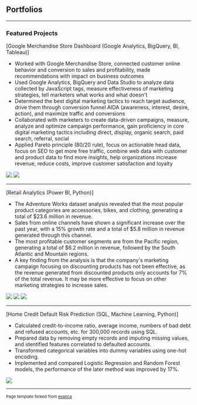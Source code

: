 ## Portfolios

---

### Featured Projects

[Google Merchandise Store Dashboard (Google Analytics, BigQuery, BI, Tableau)]
- Worked with Google Merchandise Store, connected customer online behavior and conversion to sales and profitability, made recommendations with impact on business outcomes
- Used Google Analytics, BigQuery and Data Studio to analyze data collected by JavaScript tags, measure effectiveness of marketing strategies, tell marketers what works and what doesn't
- Determined the best digital marketing tactics to reach target audience, drive them through conversion funnel AIDA (awareness, interest, desire, action), and maximize traffic and conversions
- Collaborated with marketers to create data-driven campaigns, measure, analyze and optimize campaign performance, gain proficiency in core digital marketing tactics including direct, display, organic search, paid search, referral, social
- Applied Pareto principle (80/20 rule), focus on actionable head data, focus on SEO to get more free traffic, combine web data with customer and product data to find more insights, help organizations increase revenue, reduce costs, improve customer satisfaction and loyalty
<img src="images/Google Analytics 1.png?raw=true"/>
<img src="images/Google Analytic KPI.png?raw=true"/>

---
[Retail Analytics (Power BI, Python)]
- The Adventure Works dataset analysis revealed that the most popular product categories are accessories, bikes, and clothing, generating a total of $23.6 million in revenue.
- Sales from online channels have shown a significant increase over the past year, with a 15% growth rate and a total of $5.8 million in revenue generated through this channel.
- The most profitable customer segments are from the Pacific region, generating a total of $6.2 million in revenue, followed by the South Atlantic and Mountain regions.
- A key finding from the analysis is that the company's marketing campaign focusing on discounting products has not been effective, as the revenue generated from discounted products only accounts for 7% of the total revenue. It may be more effective to focus on other marketing strategies to increase sales.
<img src="images/Retail Analytic.png?raw=true"/>
<img src="images/Retail Analytic2.png?raw=true"/>
<img src="images/Retail Analytic1.png?raw=true"/>

---
[Home Credit Default Risk Prediction (SQL, Machine Learning, Python)]
-	Calculated credit-to-income ratio, average income, numbers of bad debt and refused accounts, etc. for 300,000 records using SQL.
-	Prepared data by removing empty records and imputing missing values, and identified features correlated to defaulted accounts.
-	Transformed categorical variables into dummy variables using one-hot encoding.
-	Implemented and compared Logistic Regression and Random Forest models, the performance of the later method was improved by 17%.
<img src="images/Random Forest AOC.png?raw=true"/>






---
<p style="font-size:11px">Page template forked from <a href="https://github.com/evanca/quick-portfolio">evanca</a></p>
<!-- Remove above link if you don't want to attibute -->
